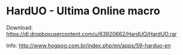 HardUO - Ultima Online macro
======

Download: https://dl.dropboxusercontent.com/u/63920662/HardUO/HardUO.rar

Info: http://www.hogpog.com.br/index.php/en/apps/59-harduo-en
